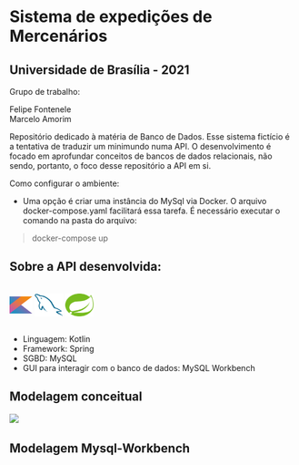 


# Sistema de expedições de Mercenários
## Universidade de Brasília - 2021

Grupo de trabalho:

Felipe Fontenele
</br>
Marcelo Amorim


Repositório dedicado à matéria de Banco de Dados. Esse sistema fictício é a tentativa de traduzir um minimundo numa API. O desenvolvimento
é focado em aprofundar conceitos de bancos de dados relacionais, não sendo, portanto, o foco desse repositório a API em si.

Como configurar o ambiente:

- Uma opção é criar uma instância do MySql via Docker. O arquivo docker-compose.yaml facilitará essa tarefa. É necessário executar o comando na pasta do arquivo: 

> docker-compose up

## Sobre a API desenvolvida:

<div style="display: inline_block"><br>
  <img align="center" alt="Kotlin" height="30" width="40" src="https://raw.githubusercontent.com/devicons/devicon/master/icons/kotlin/kotlin-original.svg">
  <img align="center" alt="Kotlin" height="40" width="50" src="https://raw.githubusercontent.com/devicons/devicon/master/icons/mysql/mysql-original.svg">
  <img align="center" alt="Kotlin" height="40" width="50" src="https://raw.githubusercontent.com/devicons/devicon/master/icons/spring/spring-original.svg">
</div>

<br>

- Linguagem: Kotlin
- Framework: Spring
- SGBD: MySQL
- GUI para interagir com o banco de dados: MySQL Workbench

## Modelagem conceitual

![](/erdplus-modelagem-conceitual/modelo_conceitual_v001.jpg)

## Modelagem Mysql-Workbench
